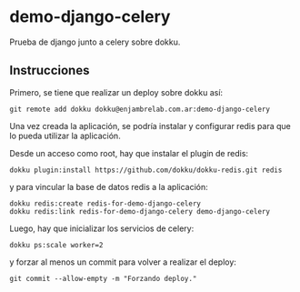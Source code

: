 # demo-django-celery

Prueba de django junto a celery sobre dokku.


## Instrucciones

Primero, se tiene que realizar un deploy sobre dokku así:


```
git remote add dokku dokku@enjambrelab.com.ar:demo-django-celery
```

Una vez creada la aplicación, se podría instalar y configurar redis para que
lo pueda utilizar la aplicación.


Desde un acceso como root, hay que instalar el plugin de redis:

```
dokku plugin:install https://github.com/dokku/dokku-redis.git redis
```


y para vincular la base de datos redis a la aplicación:

```
dokku redis:create redis-for-demo-django-celery
dokku redis:link redis-for-demo-django-celery demo-django-celery
```	

Luego, hay que inicializar los servicios de celery:

```
dokku ps:scale worker=2
```

y forzar al menos un commit para volver a realizar el deploy:

```
git commit --allow-empty -m "Forzando deploy."
```


